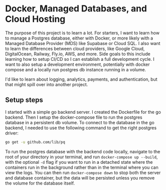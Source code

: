 # Docker, Managed Databases, and Cloud Hosting

The purpose of this project is to learn a lot. For starters, I want to learn how to manage a Postgres database, either with Docker, or more likely with a Managed Database Provider (MDS) like Supabase or Cloud SQL. I also want to learn the differences between cloud providers, like Google Cloud, DigitalOcean, Railway, Fly.io, AWS, and more. Side goals to this include learning how to setup CI/CD so I can establish a full development cycle. I want to also setup a development environment, potentially with docker compose and a locally run postgres db instance running in a volume.

I'd like to learn about logging, analytics, payments, and authentication, but that might spill over into another project.

## Setup steps

I started with a simple go backend server. I created the Dockerfile for the go backend. Then I setup the docker-compose file to run the postgres database in a persistent db volume. To connect to the database in the go backend, I needed to use the following command to get the right postgres driver:

```bash
go get -u github.com/lib/pq
```

To run the postgres database with the backend code locally, navigate to the root of your directory in your terminal, and run `docker-compose up --build`, with the optional `-d` flag if you want to run in a detached state where the containers run in the background rather than in the terminal where you can view the logs. You can then run `docker-compose down` to stop both the server and database container, but the data will be persisted unless you remove the volume for the database itself.
